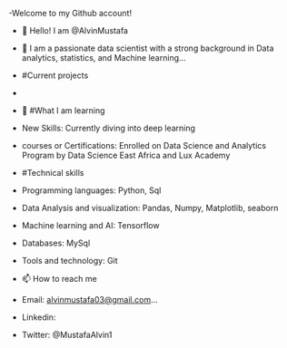 -Welcome to my Github account!
- 👋 Hello! I am @AlvinMustafa
- 👀 I am a passionate data scientist with a strong background in Data analytics, statistics, and Machine learning...
-   #Current projects

-    
- 🌱 #What I am learning
- New Skills: Currently diving into deep learning
- courses or Certifications: Enrolled on  Data Science and Analytics Program by Data Science East Africa and Lux Academy

- #Technical skills
- Programming languages: Python, Sql
- Data Analysis and visualization: Pandas, Numpy, Matplotlib, seaborn
- Machine learning and AI: Tensorflow
- Databases: MySql
- Tools and technology: Git
- 📫 How to reach me
- Email: alvinmustafa03@gmail.com...
- Linkedin:
- Twitter: @MustafaAlvin1
<!---
AlvinMustafa/AlvinMustafa is a ✨ special ✨ repository because its `README.md` (this file) appears on your GitHub profile.
You can click the Preview link to take a look at your changes.
--->
